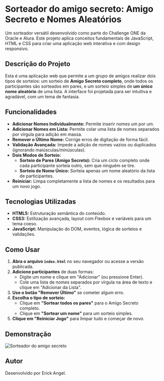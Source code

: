 # Sorteador do amigo secreto: Amigo Secreto e Nomes Aleatórios

Um sorteador versátil desenvolvido como parte do Challenge ONE da Oracle e Alura. Este projeto aplica conceitos fundamentais de JavaScript, HTML e CSS para criar uma aplicação web interativa e com design responsivo.

## Descrição do Projeto

Esta é uma aplicação web que permite a um grupo de amigos realizar dois tipos de sorteios: um sorteio de **Amigo Secreto completo**, onde todos os participantes são sorteados em pares, e um sorteio simples de **um único nome aleatório** de uma lista. A interface foi projetada para ser intuitiva e agradável, com um tema de fantasia.

## Funcionalidades

- **Adicionar Nomes Individualmente:** Permite inserir nomes um por um.
- **Adicionar Nomes em Lista:** Permite colar uma lista de nomes separados por vírgula para adição em massa.
- **Remover o Último Nome:** Corrige erros de digitação de forma fácil.
- **Validação Avançada:** Impede a adição de nomes vazios ou duplicados (ignorando maiúsculas/minúsculas).
- **Dois Modos de Sorteio:**
    - **Sorteio de Pares (Amigo Secreto):** Cria um ciclo completo onde cada participante sorteia outro, sem que ninguém se tire.
    - **Sorteio de Nome Único:** Sorteia apenas um nome aleatório da lista de participantes.
- **Reiniciar:** Limpa completamente a lista de nomes e os resultados para um novo jogo.

## Tecnologias Utilizadas

- **HTML5:** Estruturação semântica do conteúdo.
- **CSS3:** Estilização avançada, layout com Flexbox e variáveis para um tema coeso.
- **JavaScript:** Manipulação do DOM, eventos, lógica de sorteios e validações.

## Como Usar

1. **Abra o arquivo `index.html`** no seu navegador ou acesse a versão publicada.
2. **Adicione participantes** de duas formas:
    - Digite um nome e clique em "Adicionar" (ou pressione Enter).
    - Cole uma lista de nomes separados por vírgula na área de texto e clique em "Adicionar da Lista".
3. **Use o botão "Remover Último"** se cometer algum erro.
4. **Escolha o tipo de sorteio:**
    - Clique em **"Sortear todos os pares"** para o Amigo Secreto completo.
    - Clique em **"Sortear um nome"** para um sorteio simples.
5. **Clique em "Reiniciar Jogo"** para limpar tudo e começar de novo.

## Demonstração

![Sorteador do amigo secreto](image_113006.png)

##  Autor

Desenvolvido por Erick Angel.